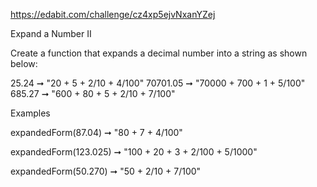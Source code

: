 https://edabit.com/challenge/cz4xp5ejvNxanYZej

Expand a Number II

Create a function that expands a decimal number into a string as shown below:

25.24 ➞ "20 + 5 + 2/10 + 4/100"
70701.05 ➞ "70000 + 700 + 1 + 5/100"
685.27 ➞ "600 + 80 + 5 + 2/10 + 7/100"

Examples

expandedForm(87.04) ➞ "80 + 7 + 4/100"

expandedForm(123.025) ➞ "100 + 20 + 3 + 2/100 + 5/1000"

expandedForm(50.270) ➞ "50 + 2/10 + 7/100"